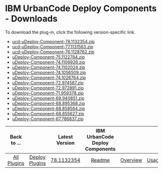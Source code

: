 
# IBM UrbanCode Deploy Components - Downloads

To download the plug-in, click the following version-specific link.
- [ucd-uDeploy-Component-78.1132354.zip](https://raw.githubusercontent.com/UrbanCode/IBM-UCD-PLUGINS/main/files/uDeploy-Component/ucd-uDeploy-Component-78.1132354.zip)
- [ucd-uDeploy-Component-77.1131563.zip](https://raw.githubusercontent.com/UrbanCode/IBM-UCD-PLUGINS/main/files/uDeploy-Component/ucd-uDeploy-Component-77.1131563.zip)
- [ucd-uDeploy-Component-76.1128762.zip](https://raw.githubusercontent.com/UrbanCode/IBM-UCD-PLUGINS/main/files/uDeploy-Component/ucd-uDeploy-Component-76.1128762.zip)
- [uDeploy-Component-75.1122784.zip](https://raw.githubusercontent.com/UrbanCode/IBM-UCD-PLUGINS/main/files/uDeploy-Component/uDeploy-Component-75.1122784.zip)
- [uDeploy-Component-74.1106926.zip](https://raw.githubusercontent.com/UrbanCode/IBM-UCD-PLUGINS/main/files/uDeploy-Component/uDeploy-Component-74.1106926.zip)
- [uDeploy-Component-74.1102024.zip](https://raw.githubusercontent.com/UrbanCode/IBM-UCD-PLUGINS/main/files/uDeploy-Component/uDeploy-Component-74.1102024.zip)
- [uDeploy-Component-74.1056509.zip](https://raw.githubusercontent.com/UrbanCode/IBM-UCD-PLUGINS/main/files/uDeploy-Component/uDeploy-Component-74.1056509.zip)
- [uDeploy-Component-74.1026764.zip](https://raw.githubusercontent.com/UrbanCode/IBM-UCD-PLUGINS/main/files/uDeploy-Component/uDeploy-Component-74.1026764.zip)
- [uDeploy-Component-72.974587.zip](https://raw.githubusercontent.com/UrbanCode/IBM-UCD-PLUGINS/main/files/uDeploy-Component/uDeploy-Component-72.974587.zip)
- [uDeploy-Component-72.972891.zip](https://raw.githubusercontent.com/UrbanCode/IBM-UCD-PLUGINS/main/files/uDeploy-Component/uDeploy-Component-72.972891.zip)
- [uDeploy-Component-71.959378.zip](https://raw.githubusercontent.com/UrbanCode/IBM-UCD-PLUGINS/main/files/uDeploy-Component/uDeploy-Component-71.959378.zip)
- [uDeploy-Component-69.940851.zip](https://raw.githubusercontent.com/UrbanCode/IBM-UCD-PLUGINS/main/files/uDeploy-Component/uDeploy-Component-69.940851.zip)
- [uDeploy-Component-68.895368.zip](https://raw.githubusercontent.com/UrbanCode/IBM-UCD-PLUGINS/main/files/uDeploy-Component/uDeploy-Component-68.895368.zip)
- [uDeploy-Component-68.858564.zip](https://raw.githubusercontent.com/UrbanCode/IBM-UCD-PLUGINS/main/files/uDeploy-Component/uDeploy-Component-68.858564.zip)
- [uDeploy-Component-68.855627.zip](https://raw.githubusercontent.com/UrbanCode/IBM-UCD-PLUGINS/main/files/uDeploy-Component/uDeploy-Component-68.855627.zip)
- [uDeploy-Component-67.786837.zip](https://raw.githubusercontent.com/UrbanCode/IBM-UCD-PLUGINS/main/files/uDeploy-Component/uDeploy-Component-67.786837.zip)

|Back to ...||Latest Version|IBM UrbanCode Deploy Components ||||
| :---: | :---: | :---: | :---: | :---: | :---: | :---: |
|[All Plugins](../../index.md)|[Deploy Plugins](../README.md)|[78.1132354](https://raw.githubusercontent.com/UrbanCode/IBM-UCD-PLUGINS/main/files/uDeploy-Component/ucd-uDeploy-Component-78.1132354.zip)|[Readme](README.md)|[Overview](overview.md)|[Usage](usage.md)|[Steps](steps.md)|
